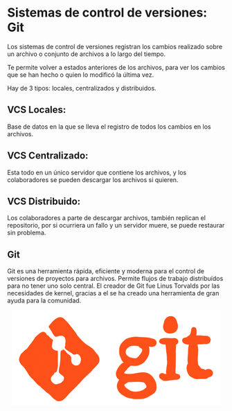# Sistemas de control de versiones: Git

Los sistemas de control de versiones registran los cambios realizado sobre un archivo o conjunto de archivos a lo largo del tiempo. 

Te permite volver a estados anteriores de los archivos, para ver los cambios que se han hecho o quien lo modificó la última vez. 

Hay de 3 tipos: locales, centralizados y distribuidos.

## VCS Locales:

Base de datos en la que se lleva el registro de todos los cambios en los archivos.

## VCS Centralizado:

Esta todo en un único servidor que contiene los archivos, y los colaboradores se pueden descargar los archivos si quieren.

## VCS Distribuido:

Los colaboradores a parte de descargar archivos, también replican el repositorio, por si ocurriera un fallo y un servidor muere, se puede restaurar sin problema.

## Git

Git es una herramienta rápida, eficiente y moderna para el control de versiones de proyectos para archivos. Permite flujos de trabajo distribuídos para no tener uno solo central. El creador de Git fue Linus Torvalds por las necesidades de kernel, gracias a el se ha creado una herramienta de gran ayuda para la comunidad.

<p align="center">
  <img src="img/giphy.gif" alt="![economia](img/giphy.gif)"/>
</p>
